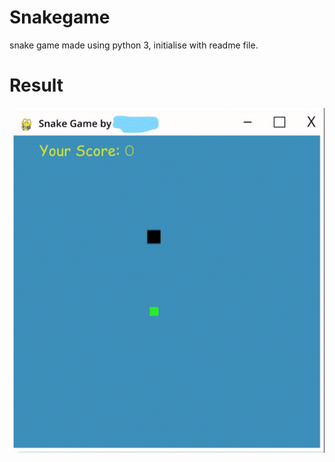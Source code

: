 # Snakegame
snake game made using python 3, initialise with readme file.

# Result

![](https://github.com/sagarbhure/SnakeGame/blob/master/point-1.gif)
